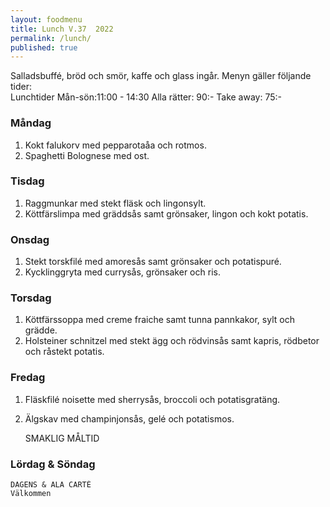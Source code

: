 ```yaml
---
layout: foodmenu
title: Lunch V.37  2022
permalink: /lunch/
published: true
---
```

Salladsbuffé, bröd och smör, kaffe och glass ingår.
Menyn gäller följande tider:  
Lunchtider  Mån-sön:11:00 - 14:30
Alla rätter: 90:- Take away: 75:-
                                
### Måndag
1. Kokt falukorv med pepparotaåa och rotmos.
2. Spaghetti Bolognese med ost.

### Tisdag
1. Raggmunkar med stekt fläsk och lingonsylt.
2. Köttfärslimpa med gräddsås samt grönsaker, lingon och kokt potatis.


### Onsdag
1. Stekt torskfilé med amoresås samt grönsaker och potatispuré.
2. Kycklinggryta med currysås, grönsaker och ris.

### Torsdag
1. Köttfärssoppa med creme fraiche samt tunna pannkakor, sylt och grädde. 
2. Holsteiner schnitzel med stekt ägg och rödvinsås samt kapris, rödbetor och råstekt potatis.

### Fredag  
1. Fläskfilé noisette med sherrysås, broccoli och potatisgratäng.
2. Älgskav med champinjonsås, gelé och potatismos.

   
   SMAKLIG MÅLTID
  
  ### Lördag & Söndag 
    DAGENS & ALA CARTÈ
    Välkommen
    
       
    

   
    
   
     

